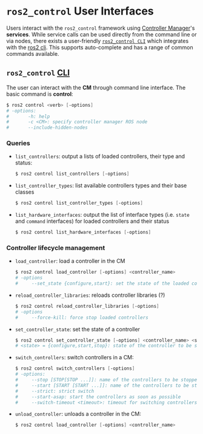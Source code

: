 # `ros2_control` User Interfaces
Users interact with the `ros2_control` framework using [Controller Manager](#controller-manager)'s **services**.
While service calls can be used directly from the command line or via nodes, there exists a user-friendly [`ros2_control CLI`](https://github.com/ros-controls/ros2_control/tree/master/ros2controlcli) which integrates with the [ros2 cli](../Standard_Libraries/ros2cli.md). This supports auto-complete and has a range of common commands available.

## `ros2_control` [CLI](https://github.com/ros-controls/ros2_control/tree/master/ros2controlcli)
The user can interact with the **CM** through command line interface. The basic command is **control**:
```powershell
$ ros2 control <verb> [-options]
# -options:
#       -h: help
#       -c <CM>: specify controller manager ROS node
#       --include-hidden-nodes
```

### Queries
- `list_controllers`: output a lists of loaded controllers, their type and status:
  ```powershell
  $ ros2 control list_controllers [-options]
  ```
- `list_controller_types`: list available controllers types and their base classes
  ```powershell
  $ ros2 control list_controller_types [-options]
  ```
- `list_hardware_interfaces`: output the list of interface types (i.e. `state` and `command` interfaces) for loaded controllers and their status
  ```powershell
  $ ros2 control list_hardware_interfaces [-options]
  ```

### Controller lifecycle management
- `load_controller`: load a controller in the CM
  ```powershell
  $ ros2 control load_controller [-options] <controller_name>
  # -options
  #     --set_state {configure,start}: set the state of the loaded controller
- `reload_controller_libraries`: reloads controller libraries (?)
  ```powershell
  $ ros2 control reload_controller_libraries [-options]
  # -options
  #     --force-kill: force stop loaded controllers
  ```
- `set_controller_state`: set the state of a controller
  ```powershell
  $ ros2 control set_controller_state [-options] <controller_name> <state>
  # <state> = {configure,start,stop}: state of the controller to be set
  ```
- `switch_controllers`: switch controllers in a CM:
  ```powershell
  $ ros2 control switch_controllers [-options]
  # -options:
  #     --stop [STOP[STOP ...]]: name of the controllers to be stopped
  #     --start [START [START ...]]: name of the controllers to be started
  #     --strict: strict switch
  #     --start-asap: start the controllers as soon as possible
  #     --switch-timeout <timeout>: timeout for switching controllers 
  ```
- `unload_controller`: unloads a controller in the CM:
  ```powershell
  $ ros2 control load_controller [-options] <controller_name>
  ```
